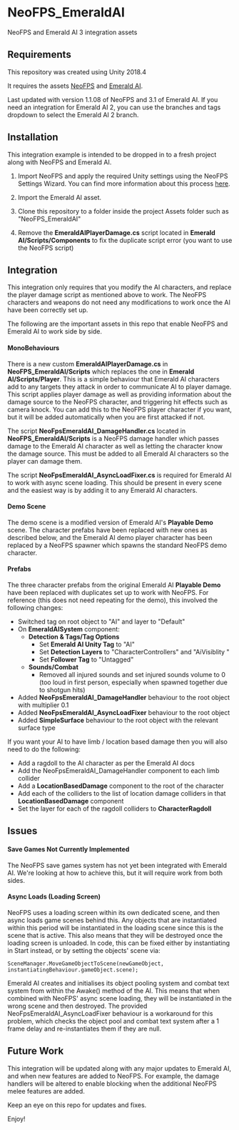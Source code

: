 # NeoFPS_EmeraldAI
NeoFPS and Emerald AI 3 integration assets

## Requirements
This repository was created using Unity 2018.4

It requires the assets [NeoFPS](https://assetstore.unity.com/packages/templates/systems/neofps-150179?aid=1011l58Ft) and [Emerald AI](https://assetstore.unity.com/packages/tools/ai/emerald-ai-3-0-203904?aid=1011l58Ft).

Last updated with version 1.1.08 of NeoFPS and 3.1 of Emerald AI. If you need an integration for Emerald AI 2, you can use the branches and tags dropdown to select the Emerald AI 2 branch.

## Installation
This integration example is intended to be dropped in to a fresh project along with NeoFPS and Emerald AI.

1. Import NeoFPS and apply the required Unity settings using the NeoFPS Settings Wizard. You can find more information about this process [here](https://docs.neofps.com/manual/neofps-installation.html).

2. Import the Emerald AI asset.

3. Clone this repository to a folder inside the project Assets folder such as "NeoFPS_EmeraldAI"

4. Remove the **EmeraldAIPlayerDamage.cs** script located in **Emerald AI/Scripts/Components** to fix the duplicate script error (you want to use the NeoFPS script)
	
## Integration
This integration only requires that you modify the AI characters, and replace the player damage script as mentioned above to work. The NeoFPS characters and weapons do not need any modifications to work once the AI have been correctly set up.

The following are the important assets in this repo that enable NeoFPS and Emerald AI to work side by side.

#### MonoBehaviours
There is a new custom **EmeraldAIPlayerDamage.cs** in **NeoFPS_EmeraldAI/Scripts** which replaces the one in **Emerald AI/Scripts/Player**. This is a simple behaviour that Emerald AI characters add to any targets they attack in order to communicate AI to player damage. This script applies player damage as well as providing information about the damage source to the NeoFPS character, and triggering hit effects such as camera knock. You can add this to the NeoFPS player character if you want, but it will be added automatically when you are first attacked if not.

The script **NeoFpsEmeraldAI_DamageHandler.cs** located in **NeoFPS_EmeraldAI/Scripts** is a NeoFPS damage handler which passes damage to the Emerald AI character as well as letting the character know the damage source. This must be added to all Emerald AI characters so the player can damage them.

The script **NeoFpsEmeraldAI_AsyncLoadFixer.cs** is required for Emerald AI to work with async scene loading. This should be present in every scene and the easiest way is by adding it to any Emerald AI characters.

#### Demo Scene
The demo scene is a modified version of Emerald AI's **Playable Demo** scene. The character prefabs have been replaced with new ones as described below, and the Emerald AI demo player character has been replaced by a NeoFPS spawner which spawns the standard NeoFPS demo character.

#### Prefabs
The three character prefabs from the original Emerald AI **Playable Demo** have been replaced with duplicates set up to work with NeoFPS. For reference (this does not need repeating for the demo), this involved the following changes:
- Switched tag on root object to "AI" and layer to "Default"
- On **EmeraldAISystem** component:
  - **Detection & Tags/Tag Options**
    - Set **Emerald AI Unity Tag** to "AI"
    - Set **Detection Layers** to "CharacterControllers" and "AiVisiblity "
    - Set **Follower Tag** to "Untagged"
  - **Sounds/Combat**
    - Removed all injured sounds and set injured sounds volume to 0 (too loud in first person, especially when spawned together due to shotgun hits)
- Added **NeoFpsEmeraldAI_DamageHandler** behaviour to the root object with multiplier 0.1
- Added **NeoFpsEmeraldAI_AsyncLoadFixer** behaviour to the root object
- Added **SimpleSurface** behaviour to the root object with the relevant surface type

If you want your AI to have limb / location based damage then you will also need to do the following:
- Add a ragdoll to the AI character as per the Emerald AI docs
- Add the NeoFpsEmeraldAI_DamageHandler component to each limb collider
- Add a **LocationBasedDamage** component to the root of the character
- Add each of the colliders to the list of location damage colliders in that **LocationBasedDamage** component
- Set the layer for each of the ragdoll colliders to **CharacterRagdoll**

## Issues

#### Save Games Not Currently Implemented
The NeoFPS save games system has not yet been integrated with Emerald AI. We're looking at how to achieve this, but it will require work from both sides.

#### Async Loads (Loading Screen)
NeoFPS uses a loading screen within its own dedicated scene, and then async loads game scenes behind this. Any objects that are instantiated within this period will be instantiated in the loading scene since this is the scene that is active. This also means that they will be destroyed once the loading screen is unloaded. In code, this can be fixed either by instantiating in Start instead, or by setting the objects' scene via:
```
SceneManager.MoveGameObjectToScene(newGameObject, instantiatingBehaviour.gameObject.scene);
```
Emerald AI creates and initialises its object pooling system and combat text system from within the Awake() method of the AI. This means that when combined with NeoFPS' async scene loading, they will be instantiated in the wrong scene and then destroyed. The provided NeoFpsEmeraldAI_AsyncLoadFixer behaviour is a workaround for this problem, which checks the object pool and combat text system after a 1 frame delay and re-instantiates them if they are null.

## Future Work
This integration will be updated along with any major updates to Emerald AI, and when new features are added to NeoFPS. For example, the damage handlers will be altered to enable blocking when the additional NeoFPS melee features are added.

Keep an eye on this repo for updates and fixes.

Enjoy!
